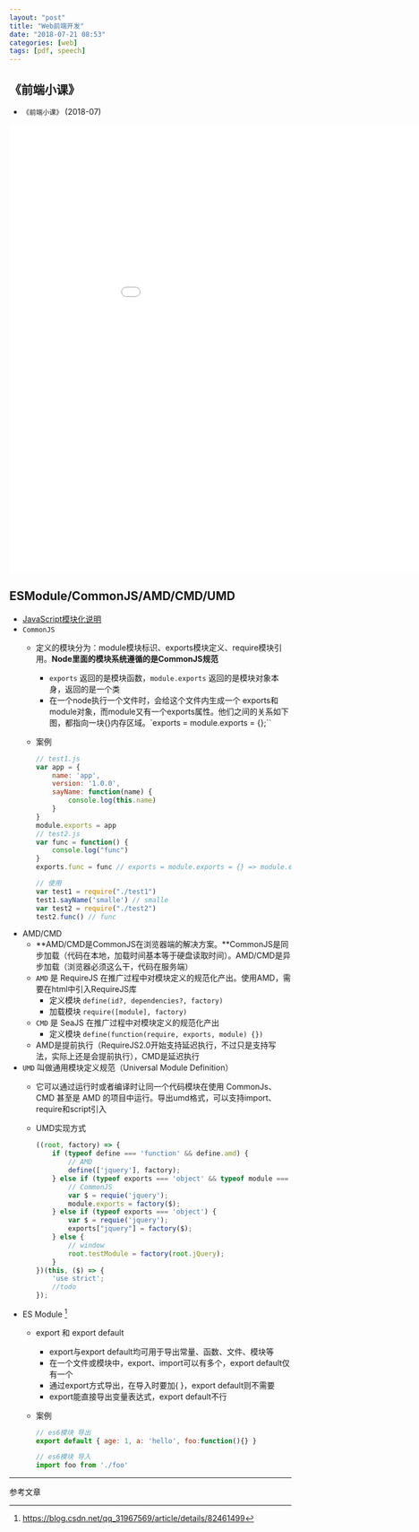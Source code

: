 ```yaml
---
layout: "post"
title: "Web前端开发"
date: "2018-07-21 08:53"
categories: [web]
tags: [pdf, speech]
---
```


## 《前端小课》

- `《前端小课》` (2018-07)

<embed width="1000" height="800" src="/data/pdf/前端小课2018.pdf" internalinstanceid="7">

## ESModule/CommonJS/AMD/CMD/UMD

- [JavaScript模块化说明](https://www.jianshu.com/p/da2ac9ad2960)
- `CommonJS` 
    - 定义的模块分为：module模块标识、exports模块定义、require模块引用。**Node里面的模块系统遵循的是CommonJS规范**
        - `exports` 返回的是模块函数，`module.exports` 返回的是模块对象本身，返回的是一个类
        - 在一个node执行一个文件时，会给这个文件内生成一个 exports和module对象，而module又有一个exports属性。他们之间的关系如下图，都指向一块{}内存区域。`exports = module.exports = {};``
    - 案例

        ```js
        // test1.js
        var app = {
            name: 'app',
            version: '1.0.0',
            sayName: function(name) {
                console.log(this.name)
            }
        }
        module.exports = app
        // test2.js
        var func = function() {
            console.log("func")
        }
        exports.func = func // exports = module.exports = {} => module.exports.func = func => {func: func}

        // 使用
        var test1 = require("./test1")
        test1.sayName('smalle') // smalle
        var test2 = require("./test2")
        test2.func() // func
        ```
- AMD/CMD
    - **AMD/CMD是CommonJS在浏览器端的解决方案。**CommonJS是同步加载（代码在本地，加载时间基本等于硬盘读取时间）。AMD/CMD是异步加载（浏览器必须这么干，代码在服务端）
    - `AMD` 是 RequireJS 在推广过程中对模块定义的规范化产出。使用AMD，需要在html中引入RequireJS库
        - 定义模块 `define(id?, dependencies?, factory)`
        - 加载模块 `require([module], factory)`
    - `CMD` 是 SeaJS 在推广过程中对模块定义的规范化产出
        - 定义模块 `define(function(require, exports, module) {})`
    - AMD是提前执行（RequireJS2.0开始支持延迟执行，不过只是支持写法，实际上还是会提前执行），CMD是延迟执行
- `UMD` 叫做通用模块定义规范（Universal Module Definition）
    - 它可以通过运行时或者编译时让同一个代码模块在使用 CommonJs、CMD 甚至是 AMD 的项目中运行。导出umd格式，可以支持import、require和script引入
    - UMD实现方式

        ```js
        ((root, factory) => {
            if (typeof define === 'function' && define.amd) {
                // AMD
                define(['jquery'], factory);
            } else if (typeof exports === 'object' && typeof module === 'object') {
                // CommonJS
                var $ = requie('jquery');
                module.exports = factory($);
            } else if (typeof exports === 'object') {
                var $ = requie('jquery');
                exports["jquery"] = factory($);
            } else {
                // window
                root.testModule = factory(root.jQuery);
            }
        })(this, ($) => {
            'use strict';
            //todo
        });
        ```
- ES Module [^1]
    - export 和 export default
        - export与export default均可用于导出常量、函数、文件、模块等
        - 在一个文件或模块中，export、import可以有多个，export default仅有一个
        - 通过export方式导出，在导入时要加{ }，export default则不需要
        - export能直接导出变量表达式，export default不行
    - 案例

        ```js
        // es6模块 导出
        export default { age: 1, a: 'hello', foo:function(){} }

        // es6模块 导入
        import foo from './foo'
        ```



---

参考文章

[^1]: https://blog.csdn.net/qq_31967569/article/details/82461499


